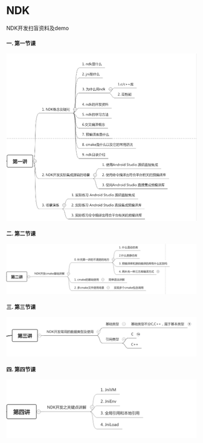 # NDK
NDK开发扫盲资料及demo


#### 一. 第一节课
![](https://github.com/jiangchaochao/NDK/blob/main/Lesson1/NDK%E8%AF%BE%E4%BB%B61.png)

#### 二. 第二节课

![](https://github.com/jiangchaochao/NDK/blob/main/Lesson2/NDK%E7%AC%AC%E4%BA%8C%E8%AE%B2%E8%AF%BE%E4%BB%B6.png)

#### 三. 第三节课
![](https://github.com/jiangchaochao/NDK/blob/main/Lesson3/NDK%E7%AC%AC%E4%B8%89%E8%AE%B2%E8%AF%BE%E4%BB%B6.png)

#### 四. 第四节课
![](https://github.com/jiangchaochao/NDK/blob/main/Lesson4/doc/%E7%AC%AC%E5%9B%9B%E7%AB%A0%E8%AF%BE%E4%BB%B6.png)
